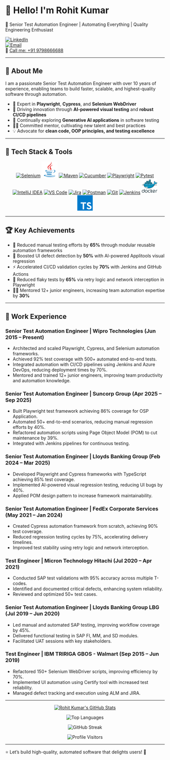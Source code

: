 # 👋 Hello! I'm Rohit Kumar

🚀 Senior Test Automation Engineer | Automating Everything | Quality Engineering Enthusiast

[![LinkedIn](https://img.shields.io/badge/LinkedIn-Rohit%20Kumar-blue?style=flat-square&logo=linkedin&logoColor=white)](https://www.linkedin.com/in/rohit-kumar-engineer/)  
[![Email](https://img.shields.io/badge/Email-rohitkumar5586@gmail.com-c14438?style=flat-square&logo=gmail&logoColor=white)](mailto:rohitkumar5586@gmail.com)  
📱 [Call me: +91 9798666688](tel:+919798666688)

---

## 💼 About Me

I am a passionate Senior Test Automation Engineer with over 10 years of experience, enabling teams to build faster, scalable, and highest-quality software through automation.

- 🎯 Expert in **Playwright**, **Cypress**, and **Selenium WebDriver**  
- 🤖 Driving innovation through **AI-powered visual testing** and **robust CI/CD pipelines**  
- 🌱 Continually exploring **Generative AI applications** in software testing  
- 🧑‍🏫 Committed mentor, cultivating new talent and best practices  
- 💡 Advocate for **clean code, OOP principles, and testing excellence**  

---

## 🔧 Tech Stack & Tools

<p align="center">
  <a href="https://www.selenium.dev" target="_blank" rel="noopener"><img src="https://avatars.githubusercontent.com/u/983927?s=200&v=4" width="50" height="50" alt="Selenium" /></a>
  <a href="https://www.java.com" target="_blank" rel="noopener"><img src="https://raw.githubusercontent.com/devicons/devicon/master/icons/java/java-original.svg" width="50" height="50" alt="Java" /></a>
  <a href="https://maven.apache.org/" target="_blank" rel="noopener"><img src="https://upload.wikimedia.org/wikipedia/commons/5/52/Apache_Maven_logo.svg" width="75" height="40" alt="Maven" /></a>
  <a href="https://cucumber.io/" target="_blank" rel="noopener"><img src="https://cdn.worldvectorlogo.com/logos/cucumber.svg" width="50" height="50" alt="Cucumber" /></a>
  <a href="https://playwright.dev/" target="_blank" rel="noopener"><img src="https://playwright.dev/img/playwright-logo.svg" width="50" height="50" alt="Playwright" /></a>
  <a href="https://docs.pytest.org/" target="_blank" rel="noopener"><img src="https://docs.pytest.org/en/7.1.x/_static/pytest_logo_curves.svg" width="50" height="50" alt="Pytest" /></a>
  <a href="https://www.jetbrains.com/idea/" target="_blank" rel="noopener"><img src="https://upload.wikimedia.org/wikipedia/commons/9/9c/IntelliJ_IDEA_Icon.svg" width="50" height="50" alt="IntelliJ IDEA" /></a>
  <a href="https://code.visualstudio.com/" target="_blank" rel="noopener"><img src="https://upload.wikimedia.org/wikipedia/commons/thumb/9/9a/Visual_Studio_Code_1.35_icon.svg/768px-Visual_Studio_Code_1.35_icon.svg.png" width="50" height="50" alt="VS Code" /></a>
  <a href="https://www.atlassian.com/software/jira" target="_blank" rel="noopener"><img src="https://cdn.worldvectorlogo.com/logos/jira-3.svg" width="50" height="50" alt="Jira" /></a>
  <a href="https://postman.com" target="_blank" rel="noopener"><img src="https://www.vectorlogo.zone/logos/getpostman/getpostman-icon.svg" width="50" height="50" alt="Postman" /></a>
  <a href="https://git-scm.com/" target="_blank" rel="noopener"><img src="https://www.vectorlogo.zone/logos/git-scm/git-scm-icon.svg" width="50" height="50" alt="Git" /></a>
  <a href="https://www.jenkins.io" target="_blank" rel="noopener"><img src="https://www.vectorlogo.zone/logos/jenkins/jenkins-icon.svg" width="50" height="50" alt="Jenkins" /></a>
  <a href="https://www.docker.com/" target="_blank" rel="noopener"><img src="https://raw.githubusercontent.com/devicons/devicon/master/icons/docker/docker-original-wordmark.svg" width="50" height="50" alt="Docker" /></a>
  <a href="https://www.typescriptlang.org/" target="_blank" rel="noopener"><img src="https://raw.githubusercontent.com/devicons/devicon/master/icons/typescript/typescript-original.svg" width="50" height="50" alt="TypeScript" /></a>
</p>

---

## 🏆 Key Achievements

- 🚀 Reduced manual testing efforts by **65%** through modular reusable automation frameworks  
- 🤖 Boosted UI defect detection by **50%** with AI-powered Applitools visual regression  
- ⚡ Accelerated CI/CD validation cycles by **70%** with Jenkins and GitHub Actions  
- 🎯 Reduced flaky tests by **65%** via retry logic and network interception in Playwright  
- 👩‍🏫 Mentored 12+ junior engineers, increasing team automation expertise by **30%**

---

## 💼 Work Experience

### Senior Test Automation Engineer | Wipro Technologies (Jun 2015 – Present)  
- Architected and scaled Playwright, Cypress, and Selenium automation frameworks.  
- Achieved 92% test coverage with 500+ automated end-to-end tests.  
- Integrated automation with CI/CD pipelines using Jenkins and Azure DevOps, reducing deployment times by 70%.  
- Mentored and trained 12+ junior engineers, improving team productivity and automation knowledge.

### Senior Test Automation Engineer | Suncorp Group (Apr 2025 – Sep 2025)  
- Built Playwright test framework achieving 86% coverage for OSP Application.  
- Automated 50+ end-to-end scenarios, reducing manual regression efforts by 40%.  
- Refactored automation scripts using Page Object Model (POM) to cut maintenance by 39%.  
- Integrated with Jenkins pipelines for continuous testing.

### Senior Test Automation Engineer | Lloyds Banking Group (Feb 2024 – Mar 2025)  
- Developed Playwright and Cypress frameworks with TypeScript achieving 85% test coverage.  
- Implemented AI-powered visual regression testing, reducing UI bugs by 40%.  
- Applied POM design pattern to increase framework maintainability.

### Senior Test Automation Engineer | FedEx Corporate Services (May 2021 – Jan 2024)  
- Created Cypress automation framework from scratch, achieving 90% test coverage.  
- Reduced regression testing cycles by 75%, accelerating delivery timelines.  
- Improved test stability using retry logic and network interception.

### Test Engineer | Micron Technology Hitachi (Jul 2020 – Apr 2021)  
- Conducted SAP test validations with 95% accuracy across multiple T-codes.  
- Identified and documented critical defects, enhancing system reliability.  
- Reviewed and optimized 50+ test cases.

### Senior Test Automation Engineer | Lloyds Banking Group LBG (Jul 2019 – Jun 2020)  
- Led manual and automated SAP testing, improving workflow coverage by 45%.  
- Delivered functional testing in SAP FI, MM, and SD modules.  
- Facilitated UAT sessions with key stakeholders.

### Test Engineer | IBM TRIRIGA GBOS - Walmart (Sep 2015 – Jun 2019)  
- Refactored 150+ Selenium WebDriver scripts, improving efficiency by 70%.  
- Implemented UI automation using Certify tool with increased test reliability.  
- Managed defect tracking and execution using ALM and JIRA.

---

<p align="center">
  <a href="https://github.com/ROHITKUMAR59">
    <img src="https://github-readme-stats.vercel.app/api?username=ROHITKUMAR59&show_icons=true&count_private=true&theme=radical" alt="Rohit Kumar's GitHub Stats" />
  </a>
</p>

<p align="center">
  <img src="https://github-readme-stats.vercel.app/api/top-langs/?username=ROHITKUMAR59&layout=compact&theme=radical" alt="Top Languages" />
</p>

<p align="center">
  <img src="https://github-readme-streak-stats.herokuapp.com/?user=ROHITKUMAR59&theme=radical" alt="GitHub Streak" />
</p>

<p align="center">
  <img src="https://visitor-badge.laobi.icu/badge?page_id=ROHITKUMAR59" alt="Profile Visitors" />
</p>

---

⭐ Let’s build high-quality, automated software that delights users! 🚀
